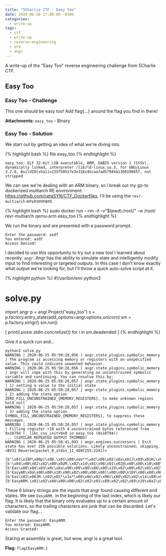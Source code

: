 ```yaml
---
title: "5Charlie CTF - Easy Too"
date: 2020-06-26 17:00:00 -0500
categories:
  - write-up
tags:
  - ctf
  - write-up
  - reverse-engineering
  - arm
  - angr
---
```


A write-up of the "Easy Too" reverse engineering challenge from 5Charlie CTF.

## Easy Too

### Easy Too - Challenge

This one should be easy too! Add flag{...} around the flag you find in there!

**Attachments:** `easy_too` - Binary

### Easy Too - Solution

We start out by getting an idea of what we're diving into.

{% highlight bash %}
file easy_too
{% endhighlight %}

``` text
easy_too: ELF 32-bit LSB executable, ARM, EABI5 version 1 (SYSV), dynamically linked, interpreter /lib/ld-linux.so.3, for GNU/Linux 3.2.0, BuildID[sha1]=235f50417e3e316c4bcaa7ad57949a136019865f, not stripped
```

We can see we're dealing with an ARM binary, so I break out my go-to dockerized multiarch RE environment: <https://github.com/cetaSYN/CTF_Dockerfiles>.
I'll be using the `revr-multiarch` environment.

{% highlight bash %}
sudo docker run --rm -it -v"$(pwd):/root/" -w /root/ revr-multiarch
qemu-arm easy_too
{% endhighlight %}

We run the binary and are presented with a password prompt.

``` text
Enter the password: asdf
You entered: asdf
Access Denied!
```

I decided to use this opportunity to try out a new tool I learned about recently: `angr`.
Angr has the ability to simulate state and intelligently modify input to find interesting or targeted outputs.
In this case I don't know exactly what output we're looking for, but I'll throw a quick auto-solve script at it.

{% highlight python %}
#!/usr/bin/env python3
# solve.py

import angr
p = angr.Project("easy_too")
s = p.factory.entry_state(add_options=angr.options.unicorn)
sm = p.factory.simgr()
sm.run()

[
  print(i.posix.stdin.concretize())
  for i
  in sm.deadended
]
{% endhighlight %}

Give it a quick run and...

``` text
python3 solve.py
WARNING | 2020-06-25 05:50:28,056 | angr.state_plugins.symbolic_memory | The program is accessing memory or registers with an unspecified value. This could indicate unwanted behavior.
WARNING | 2020-06-25 05:50:28,056 | angr.state_plugins.symbolic_memory | angr will cope with this by generating an unconstrained symbolic variable and continuing. You can resolve this by:
WARNING | 2020-06-25 05:50:28,057 | angr.state_plugins.symbolic_memory | 1) setting a value to the initial state
WARNING | 2020-06-25 05:50:28,057 | angr.state_plugins.symbolic_memory | 2) adding the state option ZERO_FILL_UNCONSTRAINED_{MEMORY,REGISTERS}, to make unknown regions hold null
WARNING | 2020-06-25 05:50:28,057 | angr.state_plugins.symbolic_memory | 3) adding the state option SYMBOL_FILL_UNCONSTRAINED_{MEMORY_REGISTERS}, to suppress these messages.
WARNING | 2020-06-25 05:50:28,057 | angr.state_plugins.symbolic_memory | Filling register r10 with 4 unconstrained bytes referenced from 0x10794 (__libc_csu_init+0x0 in easy_too (0x10794))
... (SIMILAR REPEATED OUTPUT TRIMMED)
WARNING | 2020-06-25 05:50:41,093 | angr.engines.successors | Exit state has over 256 possible solutions. Likely unconstrained; skipping. <BV32 Reverse(packet_0_stdin_11_480[255:224])>

[b'\x01\x19P\x00p)\x00.\x01\x08\xee**\x02\x06\x02\x8a\x01J\x89\x01KL\x04\x19\x01\x02\x02\x02\x19\x02\x02*I\x02(J\x01\x8a\x00\x1b\x8a\x01*\x02\x01\x01III\x19)\x01\x08\x02\x02\x02\x02\x00\x19']
[b'\x04\x00\x02\x02\x00\x02M.\x02\x1d\x01\x96\x01\x02@\x08\x80\x10\x08\x01\x02\x08\x80\x0f\x01\x02\x80\x01\x80\x04\x08@\x80\x08\x08\x02@\x08\x08I\xab\x02\x02\x01M\x08g\x08\x10\x02\x10\x02\xa9\x04@@\x0e\x80$\x00']
[b'Eas\x08\x04\x03\x0c\x8a\x08\x00\x08\x86\x00\x19\x02\x00\x02\x01\x02\x02\x80\x02\x01\x02\x02\x82\x19\x01\x89\x02\x08\x8a\x04\x08\x02\x1a\x08\x08\x89\x08\xa8\x01J\x02\x19\x86\x89\x08\x02)J**I\x08\x00\x89\x01\x01\x00']
[b'EasyAR\x8a\x00\x00\x10\x90\x02\x00\x00\x00)\x00\x00\x10V\x00\x00\x00\x01I$\x01\x00\x00\x00\x00\x01\x80\x08\x00\x08\x03\x02\x01\x08\x01\x82\x00\x01\x00\x02*\x01\x00\x08\x02\x02I\x08\x0f\x01\x19\x02)\x8a']
[b'Eas\x02\x08JM.\x02\x02*\x1a*\x08\x0e\x02\x00(\x88\x02\x02\x1a\x08\x02J\x02I8\x01\x012\x82\x02j\x01I\x0cI\x01*\x19\x02\x02\x02\x01II\x8bJ\x1a\x01\x08D\x10\x00\x89\x02I\x02\x01']
[b'EasyARM.\x01\x02\x08\x00\x00\x02\x02\x01\x89\x02\x02\x89\x19\x8aI\x01\x02\x01J\x1a\x89\x08\x01\x01)\x01\x8a)\x01\x0e\x02J\x08\x89\x01\x08\x01\x0c\x01\x08\x19*\x02\x01\x01\x01\x01I\x02\x08II']
```

These 6 binary strings are the inputs that angr found causing different end states.
We see `EasyARM.` in the beginning of the last index, which is likely our flag.
It is likely that the binary only evaluates up to a certain amount of characters, so the trailing characters are junk that can be discarded.
Let's validate our flag...

``` text
Enter the password: EasyARM.
You entered: EasyARM.
Access Granted!

```

Staring at assembly is great, but wow, angr is a great tool.

**Flag:** `flag{EasyARM.}`
